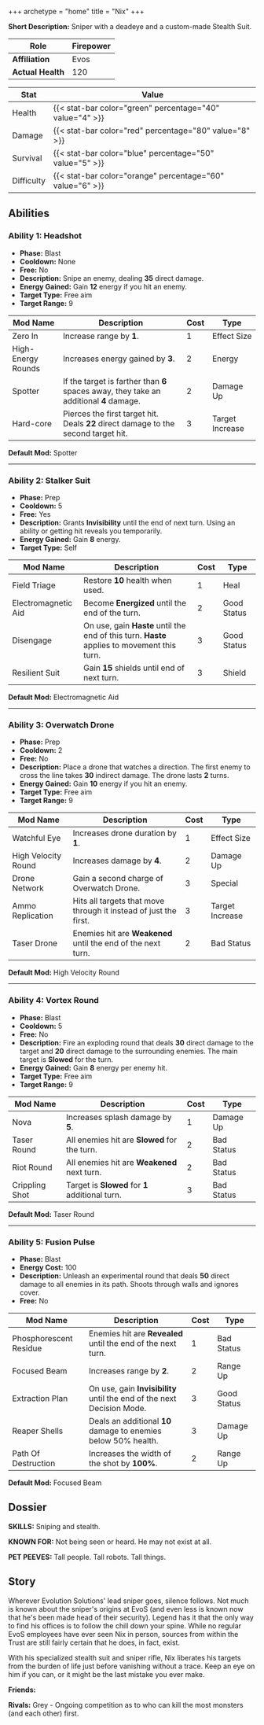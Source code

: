+++
archetype = "home"
title = "Nix"
+++

**Short Description:** Sniper with a deadeye and a custom-made Stealth Suit.

| **Role**          | Firepower |
| ----------------- | --------- |
| **Affiliation**   | Evos      |
| **Actual Health** | 120       |

| **Stat**   | **Value**                                                 |
| ---------- | --------------------------------------------------------- |
| Health     | {{< stat-bar color="green" percentage="40" value="4" >}}  |
| Damage     | {{< stat-bar color="red" percentage="80" value="8" >}}    |
| Survival   | {{< stat-bar color="blue" percentage="50" value="5" >}}   |
| Difficulty | {{< stat-bar color="orange" percentage="60" value="6" >}} |

## Abilities

### Ability 1: Headshot

- **Phase:** Blast
- **Cooldown:** None
- **Free:** No
- **Description:** Snipe an enemy, dealing **35** direct damage.
- **Energy Gained:** Gain **12** energy if you hit an enemy.
- **Target Type:** Free aim
- **Target Range:** 9

| **Mod Name**       | **Description**                                                                        | **Cost** | **Type**        |
| ------------------ | -------------------------------------------------------------------------------------- | -------- | --------------- |
| Zero In            | Increase range by **1**.                                                               | 1        | Effect Size     |
| High-Energy Rounds | Increases energy gained by **3**.                                                      | 2        | Energy          |
| Spotter            | If the target is farther than **6** spaces away, they take an additional **4** damage. | 2        | Damage Up       |
| Hard-core          | Pierces the first target hit. Deals **22** direct damage to the second target hit.     | 3        | Target Increase |

**Default Mod:** Spotter

---

### Ability 2: Stalker Suit

- **Phase:** Prep
- **Cooldown:** 5
- **Free:** Yes
- **Description:** Grants **Invisibility** until the end of next turn. Using an ability or getting hit reveals you temporarily.
- **Energy Gained:** Gain **8** energy.
- **Target Type:** Self

| **Mod Name**        | **Description**                                                                             | **Cost** | **Type**    |
| ------------------- | ------------------------------------------------------------------------------------------- | -------- | ----------- |
| Field Triage        | Restore **10** health when used.                                                            | 1        | Heal        |
| Electromagnetic Aid | Become **Energized** until the end of the turn.                                             | 2        | Good Status |
| Disengage           | On use, gain **Haste** until the end of this turn. **Haste** applies to movement this turn. | 3        | Good Status |
| Resilient Suit      | Gain **15** shields until end of next turn.                                                 | 3        | Shield      |

**Default Mod:** Electromagnetic Aid

---

### Ability 3: Overwatch Drone

- **Phase:** Prep
- **Cooldown:** 2
- **Free:** No
- **Description:** Place a drone that watches a direction. The first enemy to cross the line takes **30** indirect damage. The drone lasts **2** turns.
- **Energy Gained:** Gain **10** energy if you hit an enemy.
- **Target Type:** Free aim
- **Target Range:** 9

| **Mod Name**        | **Description**                                                      | **Cost** | **Type**        |
| ------------------- | -------------------------------------------------------------------- | -------- | --------------- |
| Watchful Eye        | Increases drone duration by **1**.                                   | 1        | Effect Size     |
| High Velocity Round | Increases damage by **4**.                                           | 2        | Damage Up       |
| Drone Network       | Gain a second charge of Overwatch Drone.                             | 3        | Special         |
| Ammo Replication    | Hits all targets that move through it instead of just the first.     | 3        | Target Increase |
| Taser Drone         | Enemies hit are **Weakened** until the end of the next turn.         | 2        | Bad Status      |

**Default Mod:** High Velocity Round

---

### Ability 4: Vortex Round

- **Phase:** Blast
- **Cooldown:** 5
- **Free:** No
- **Description:** Fire an exploding round that deals **30** direct damage to the target and **20** direct damage to the surrounding enemies. The main target is **Slowed** for the turn.
- **Energy Gained:** Gain **8** energy per enemy hit.
- **Target Type:** Free aim
- **Target Range:** 9

| **Mod Name**   | **Description**                                 | **Cost** | **Type**   |
| -------------- | ----------------------------------------------- | -------- | ---------- |
| Nova           | Increases splash damage by **5**.               | 1        | Damage Up  |
| Taser Round    | All enemies hit are **Slowed** for the turn.    | 2        | Bad Status |
| Riot Round     | All enemies hit are **Weakened** next turn.     | 2        | Bad Status |
| Crippling Shot | Target is **Slowed** for **1** additional turn. | 3        | Bad Status |

**Default Mod:** Taser Round

---

### Ability 5: Fusion Pulse

- **Phase:** Blast
- **Energy Cost:** 100
- **Description:** Unleash an experimental round that deals **50** direct damage to all enemies in its path. Shoots through walls and ignores cover.
- **Free:** No

| **Mod Name**           | **Description**                                                        | **Cost** | **Type**    |
| ---------------------- | ---------------------------------------------------------------------- | -------- | ----------- |
| Phosphorescent Residue | Enemies hit are **Revealed** until the end of the next turn.           | 1        | Bad Status  |
| Focused Beam           | Increases range by **2**.                                              | 2        | Range Up    |
| Extraction Plan        | On use, gain **Invisibility** until the end of the next Decision Mode. | 3        | Good Status |
| Reaper Shells          | Deals an additional **10** damage to enemies below 50% health.         | 3        | Damage Up   |
| Path Of Destruction    | Increases the width of the shot by **100%**.                           | 2        | Range Up    |

**Default Mod:** Focused Beam

## Dossier

**SKILLS:** Sniping and stealth.

**KNOWN FOR:** Not being seen or heard. He may not exist at all.

**PET PEEVES:** Tall people. Tall robots. Tall things.

## Story

Wherever Evolution Solutions' lead sniper goes, silence follows. Not much is known about the sniper's origins at EvoS (and even less is known now that he's been made head of their security). Legend has it that the only way to find his offices is to follow the chill down your spine. While no regular EvoS employees have ever seen Nix in person, sources from within the Trust are still fairly certain that he does, in fact, exist.

With his specialized stealth suit and sniper rifle, Nix liberates his targets from the burden of life just before vanishing without a trace. Keep an eye on him if you can, or it might be the last mistake you ever make.

**Friends:**

**Rivals:** Grey - Ongoing competition as to who can kill the most monsters (and each other) first.
